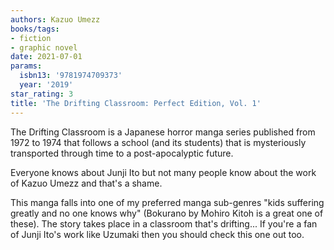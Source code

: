 ```yaml
---
authors: Kazuo Umezz
books/tags:
- fiction
- graphic novel
date: 2021-07-01
params:
  isbn13: '9781974709373'
  year: '2019'
star_rating: 3
title: 'The Drifting Classroom: Perfect Edition, Vol. 1'
---
```


The Drifting Classroom is a Japanese horror manga series published from 1972 to
1974 that follows a school (and its students) that is mysteriously transported
through time to a post-apocalyptic future.

<!--more-->

Everyone knows about Junji Ito but not many people know about the work of Kazuo
Umezz and that's a shame.

This manga falls into one of my preferred manga sub-genres "kids suffering
greatly and no one knows why" (Bokurano by Mohiro Kitoh is a great one of
these). The story takes place in a classroom that's drifting... If you're a fan
of Junji Ito's work like Uzumaki then you should check this one out too.
